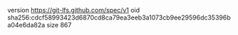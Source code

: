 version https://git-lfs.github.com/spec/v1
oid sha256:cdcf58993423d6870cd8ca79ea3eeb3a1073cb9ee29596dc35396ba04e6da82a
size 867
